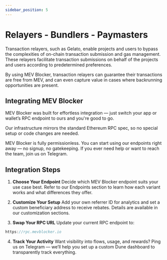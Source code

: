 ```yaml
---
sidebar_position: 5
---
```


# Relayers - Bundlers - Paymasters

Transaction relayers, such as Gelato, enable projects and users to bypass the complexities of on-chain transaction submission and gas management. These relayers facilitate transaction submissions on behalf of the projects and users according to predetermined preferences.

By using MEV Blocker, transaction relayers can guarantee their transactions are free from MEV, and can even capture value in cases where backrunning opportunities are present.

## Integrating MEV Blocker

MEV Blocker was built for effortless integration — just switch your app or wallet’s RPC endpoint to ours and you're good to go.

Our infrastructure mirrors the standard Ethereum RPC spec, so no special setup or code changes are needed.

MEV Blocker is fully permissionless. You can start using our endpoints right away — no signup, no gatekeeping. If you ever need help or want to reach the team, join us on Telegram.

## Integration Steps

1. **Choose Your Endpoint**
Decide which MEV Blocker endpoint suits your use case best. Refer to our Endpoints section to learn how each variant works and what differences they offer.

 2. **Customize Your Setup**
Add your own referrer ID for analytics and set a custom beneficiary address to receive rebates. Details are available in our customization sections.

3. **Swap Your RPC URL**
Update your current RPC endpoint to:

```jsx
https://rpc.mevblocker.io
```

4. **Track Your Activity**
Want visibility into flows, usage, and rewards? Ping us on Telegram — we’ll help you set up a custom Dune dashboard to transparently track everything.